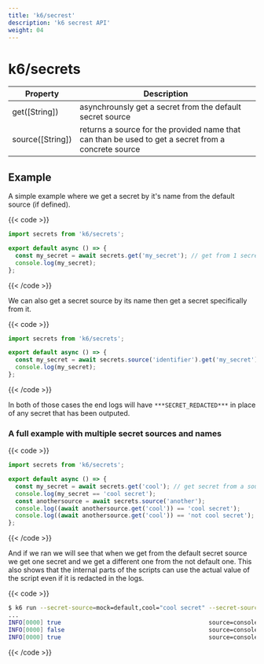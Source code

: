 ```yaml
---
title: 'k6/secrest'
description: 'k6 secrest API'
weight: 04
---
```


# k6/secrets

| Property         | Description                                                                                         |
| ---------------- | --------------------------------------------------------------------------------------------------- |
| get([String])    | asynchrounsly get a secret from the default secret source                                           |
| source([String]) | returns a source for the provided name that can than be used to get a secret from a concrete source |

## Example

A simple example where we get a secret by it's name from the default source (if defined).

{{< code >}}

```javascript
import secrets from 'k6/secrets';

export default async () => {
  const my_secret = await secrets.get('my_secret'); // get from 1 secret source if only 1, exception if more than 1 secret source or if no secret sources
  console.log(my_secret);
};
```

{{< /code >}}

We can also get a secret source by its name then get a secret specifically from it.

{{< code >}}

```javascript
import secrets from 'k6/secrets';

export default async () => {
  const my_secret = await secrets.source('identifier').get('my_secret'); // get secret from a source with the provided identifier
  console.log(my_secret);
};
```

{{< /code >}}

In both of those cases the end logs will have `***SECRET_REDACTED***` in place of any secret that has been outputed.

### A full example with multiple secret sources and names

{{< code >}}

```javascript
import secrets from 'k6/secrets';

export default async () => {
  const my_secret = await secrets.get('cool'); // get secret from a source with the provided identifier
  console.log(my_secret == 'cool secret');
  const anothersource = await secrets.source('another');
  console.log((await anothersource.get('cool')) == 'cool secret');
  console.log((await anothersource.get('cool')) == 'not cool secret');
};
```

{{< /code >}}

And if we ran we will see that when we get from the default secret source we get one secret and we get a different one from the not default one. This also shows that the internal parts of the scripts can use the actual value of the script even if it is redacted in the logs.

{{< code >}}

```bash
$ k6 run --secret-source=mock=default,cool="cool secret" --secret-source=mock=name=another,cool="not cool secret" multi-source.test.js
...
INFO[0000] true                                          source=console
INFO[0000] false                                         source=console
INFO[0000] true                                          source=console
```

{{< /code >}}
